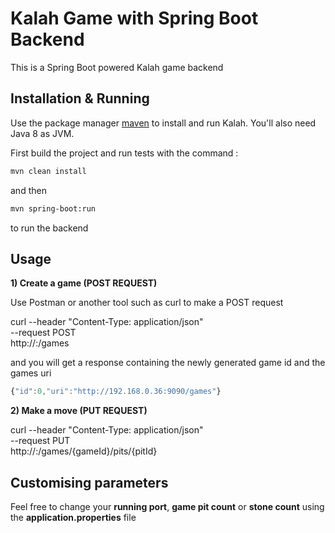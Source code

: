 # Kalah Game with Spring Boot Backend

This is a Spring Boot powered Kalah game backend

## Installation & Running

Use the package manager [maven](https://maven.apache.org/) to install and run Kalah. You'll also need Java 8 as JVM.

First build the project and run tests with the command :

```bash
mvn clean install
```

and then

```bash
mvn spring-boot:run
```

to run the backend

## Usage

**1) Create a game (POST REQUEST)**

Use Postman or another tool such as curl to make a POST request

curl --header "Content-Type: application/json" \
--request POST \
http://<host>:<port>/games

and you will get a response containing the newly generated game id and the games uri

```javascript
{"id":0,"uri":"http://192.168.0.36:9090/games"}
```

**2) Make a move (PUT REQUEST)**

curl --header "Content-Type: application/json" \
--request PUT \
http://<host>:<port>/games/{gameId}/pits/{pitId}


## Customising parameters
Feel free to change your **running port**, **game pit count** or **stone count** using the **application.properties** file